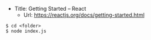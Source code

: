 * Title:	Getting Started – React
  * Url:	https://reactjs.org/docs/getting-started.html

```
$ cd <folder>
$ node index.js
```